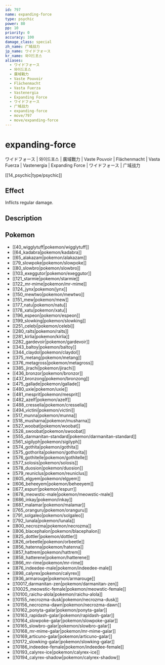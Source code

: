 ```yaml
---
id: 797
name: expanding-force
type: psychic
power: 80
pp: 10
priority: 0
accuracy: 100
damage_class: special
zh_name: 广域战力
jp_name: ワイドフォース
kr_name: 와이드포스
aliases:
  - ワイドフォース
  - 와이드포스
  - 廣域戰力
  - Vaste Pouvoir
  - Flächenmacht
  - Vasta Fuerza
  - Vastenergia
  - Expanding Force
  - ワイドフォース
  - 广域战力
  - expanding-force
  - move/797
  - move/expanding-force
---
```

# expanding-force
    
ワイドフォース | 와이드포스 | 廣域戰力 | Vaste Pouvoir | Flächenmacht | Vasta Fuerza | Vastenergia | Expanding Force | ワイドフォース | 广域战力

[[14_psychic|type/psychic]]

## Effect

Inflicts regular damage.

## Description



## Pokemon

- [[40_wigglytuff|pokemon/wigglytuff]]
- [[64_kadabra|pokemon/kadabra]]
- [[65_alakazam|pokemon/alakazam]]
- [[79_slowpoke|pokemon/slowpoke]]
- [[80_slowbro|pokemon/slowbro]]
- [[103_exeggutor|pokemon/exeggutor]]
- [[121_starmie|pokemon/starmie]]
- [[122_mr-mime|pokemon/mr-mime]]
- [[124_jynx|pokemon/jynx]]
- [[150_mewtwo|pokemon/mewtwo]]
- [[151_mew|pokemon/mew]]
- [[177_natu|pokemon/natu]]
- [[178_xatu|pokemon/xatu]]
- [[196_espeon|pokemon/espeon]]
- [[199_slowking|pokemon/slowking]]
- [[251_celebi|pokemon/celebi]]
- [[280_ralts|pokemon/ralts]]
- [[281_kirlia|pokemon/kirlia]]
- [[282_gardevoir|pokemon/gardevoir]]
- [[343_baltoy|pokemon/baltoy]]
- [[344_claydol|pokemon/claydol]]
- [[375_metang|pokemon/metang]]
- [[376_metagross|pokemon/metagross]]
- [[385_jirachi|pokemon/jirachi]]
- [[436_bronzor|pokemon/bronzor]]
- [[437_bronzong|pokemon/bronzong]]
- [[475_gallade|pokemon/gallade]]
- [[480_uxie|pokemon/uxie]]
- [[481_mesprit|pokemon/mesprit]]
- [[482_azelf|pokemon/azelf]]
- [[488_cresselia|pokemon/cresselia]]
- [[494_victini|pokemon/victini]]
- [[517_munna|pokemon/munna]]
- [[518_musharna|pokemon/musharna]]
- [[527_woobat|pokemon/woobat]]
- [[528_swoobat|pokemon/swoobat]]
- [[555_darmanitan-standard|pokemon/darmanitan-standard]]
- [[561_sigilyph|pokemon/sigilyph]]
- [[574_gothita|pokemon/gothita]]
- [[575_gothorita|pokemon/gothorita]]
- [[576_gothitelle|pokemon/gothitelle]]
- [[577_solosis|pokemon/solosis]]
- [[578_duosion|pokemon/duosion]]
- [[579_reuniclus|pokemon/reuniclus]]
- [[605_elgyem|pokemon/elgyem]]
- [[606_beheeyem|pokemon/beheeyem]]
- [[677_espurr|pokemon/espurr]]
- [[678_meowstic-male|pokemon/meowstic-male]]
- [[686_inkay|pokemon/inkay]]
- [[687_malamar|pokemon/malamar]]
- [[765_oranguru|pokemon/oranguru]]
- [[791_solgaleo|pokemon/solgaleo]]
- [[792_lunala|pokemon/lunala]]
- [[800_necrozma|pokemon/necrozma]]
- [[806_blacephalon|pokemon/blacephalon]]
- [[825_dottler|pokemon/dottler]]
- [[826_orbeetle|pokemon/orbeetle]]
- [[856_hatenna|pokemon/hatenna]]
- [[857_hattrem|pokemon/hattrem]]
- [[858_hatterene|pokemon/hatterene]]
- [[866_mr-rime|pokemon/mr-rime]]
- [[876_indeedee-male|pokemon/indeedee-male]]
- [[898_calyrex|pokemon/calyrex]]
- [[936_armarouge|pokemon/armarouge]]
- [[10017_darmanitan-zen|pokemon/darmanitan-zen]]
- [[10025_meowstic-female|pokemon/meowstic-female]]
- [[10100_raichu-alola|pokemon/raichu-alola]]
- [[10155_necrozma-dusk|pokemon/necrozma-dusk]]
- [[10156_necrozma-dawn|pokemon/necrozma-dawn]]
- [[10162_ponyta-galar|pokemon/ponyta-galar]]
- [[10163_rapidash-galar|pokemon/rapidash-galar]]
- [[10164_slowpoke-galar|pokemon/slowpoke-galar]]
- [[10165_slowbro-galar|pokemon/slowbro-galar]]
- [[10168_mr-mime-galar|pokemon/mr-mime-galar]]
- [[10169_articuno-galar|pokemon/articuno-galar]]
- [[10172_slowking-galar|pokemon/slowking-galar]]
- [[10186_indeedee-female|pokemon/indeedee-female]]
- [[10193_calyrex-ice|pokemon/calyrex-ice]]
- [[10194_calyrex-shadow|pokemon/calyrex-shadow]]

